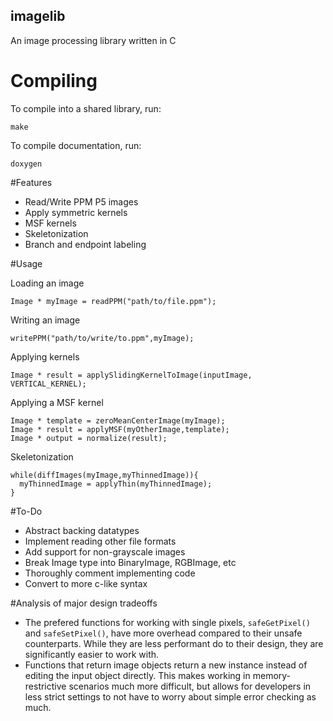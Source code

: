 ## imagelib
An image processing library written in C

# Compiling
To compile into a shared library, run:
```
make
```
To compile documentation, run:
```
doxygen
```

#Features
* Read/Write PPM P5 images
* Apply symmetric kernels
* MSF kernels
* Skeletonization
* Branch and endpoint labeling

#Usage

Loading an image
```
Image * myImage = readPPM("path/to/file.ppm");
```

Writing an image
```
writePPM("path/to/write/to.ppm",myImage);
```

Applying kernels
```
Image * result = applySlidingKernelToImage(inputImage, VERTICAL_KERNEL);
```

Applying a MSF kernel
```
Image * template = zeroMeanCenterImage(myImage);
Image * result = applyMSF(myOtherImage,template);
Image * output = normalize(result);
```

Skeletonization
```
while(diffImages(myImage,myThinnedImage)){
  myThinnedImage = applyThin(myThinnedImage);
}
```

#To-Do
* Abstract backing datatypes
* Implement reading other file formats
* Add support for non-grayscale images
* Break Image type into BinaryImage, RGBImage, etc
* Thoroughly comment implementing code
* Convert to more c-like syntax

#Analysis of major design tradeoffs
* The prefered functions for working with single pixels, `safeGetPixel()` and `safeSetPixel()`, have more overhead compared to their unsafe counterparts. While they are less performant do to their design, they are significantly easier to work with.
* Functions that return image objects return a new instance instead of editing the input object directly. This makes working in memory-restrictive scenarios much more difficult, but allows for developers in less strict settings to not have to worry about simple error checking as much.
